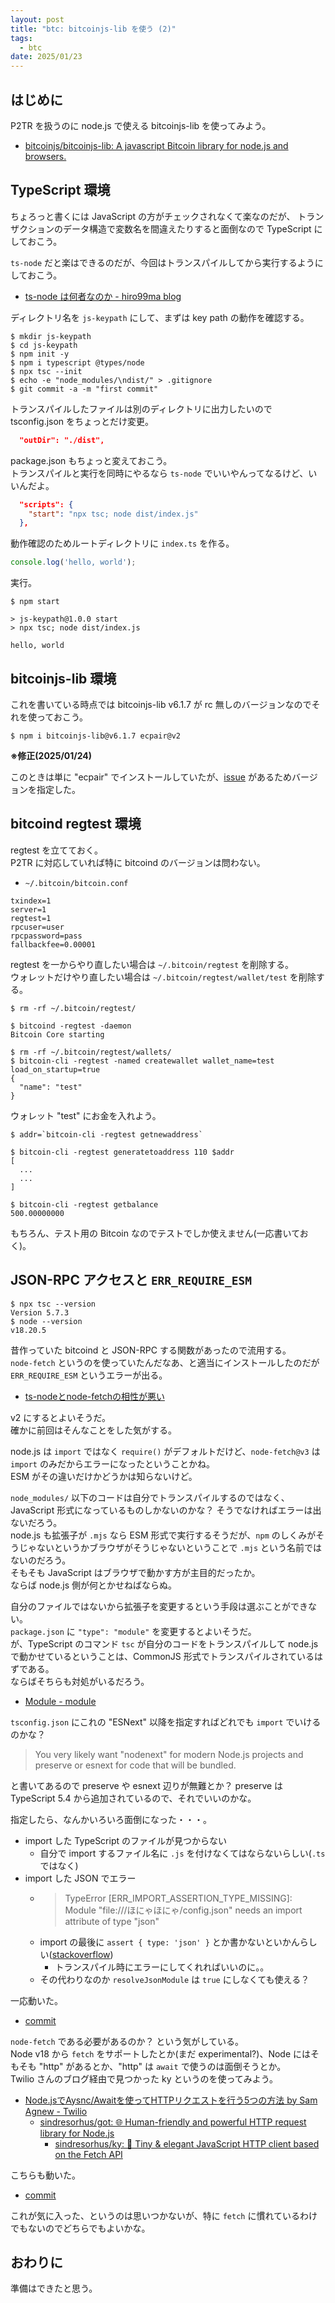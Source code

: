 ```yaml
---
layout: post
title: "btc: bitcoinjs-lib を使う (2)"
tags:
  - btc
date: 2025/01/23
---
```


## はじめに

P2TR を扱うのに node.js で使える bitcoinjs-lib を使ってみよう。

* [bitcoinjs/bitcoinjs-lib: A javascript Bitcoin library for node.js and browsers.](https://github.com/bitcoinjs/bitcoinjs-lib)

## TypeScript 環境

ちょろっと書くには JavaScript の方がチェックされなくて楽なのだが、
トランザクションのデータ構造で変数名を間違えたりすると面倒なので TypeScript にしておこう。

`ts-node` だと楽はできるのだが、今回はトランスパイルしてから実行するようにしておこう。

* [ts-node は何者なのか - hiro99ma blog](https://blog.hirokuma.work/2024/12/20241226-tsc.html)

ディレクトリ名を `js-keypath` にして、まずは key path の動作を確認する。

```console
$ mkdir js-keypath
$ cd js-keypath
$ npm init -y
$ npm i typescript @types/node
$ npx tsc --init
$ echo -e "node_modules/\ndist/" > .gitignore
$ git commit -a -m "first commit"
```

トランスパイルしたファイルは別のディレクトリに出力したいので tsconfig.json をちょっとだけ変更。

```json
  "outDir": "./dist",
```

package.json もちょっと変えておこう。  
トランスパイルと実行を同時にやるなら `ts-node` でいいやんってなるけど、いいんだよ。

```json
  "scripts": {
    "start": "npx tsc; node dist/index.js"
  },
```

動作確認のためルートディレクトリに `index.ts` を作る。

```ts
console.log('hello, world');
```

実行。

```console
$ npm start

> js-keypath@1.0.0 start
> npx tsc; node dist/index.js

hello, world
```

## bitcoinjs-lib 環境

これを書いている時点では bitcoinjs-lib v6.1.7 が rc 無しのバージョンなのでそれを使っておこう。

```console
$ npm i bitcoinjs-lib@v6.1.7 ecpair@v2
```

**※修正(2025/01/24)**

このときは単に "ecpair" でインストールしていたが、[issue](https://github.com/bitcoinjs/ecpair/issues/24) があるためバージョンを指定した。

## bitcoind regtest 環境

regtest を立てておく。  
P2TR に対応していれば特に bitcoind のバージョンは問わない。

* `~/.bitcoin/bitcoin.conf`

```file
txindex=1
server=1
regtest=1
rpcuser=user
rpcpassword=pass
fallbackfee=0.00001
```

regtest を一からやり直したい場合は `~/.bitcoin/regtest` を削除する。  
ウォレットだけやり直したい場合は `~/.bitcoin/regtest/wallet/test` を削除する。

```console
$ rm -rf ~/.bitcoin/regtest/

$ bitcoind -regtest -daemon
Bitcoin Core starting

$ rm -rf ~/.bitcoin/regtest/wallets/
$ bitcoin-cli -regtest -named createwallet wallet_name=test load_on_startup=true
{
  "name": "test"
}
```

ウォレット "test" にお金を入れよう。

```console
$ addr=`bitcoin-cli -regtest getnewaddress`

$ bitcoin-cli -regtest generatetoaddress 110 $addr
[
  ...
  ...
]

$ bitcoin-cli -regtest getbalance
500.00000000
```

もちろん、テスト用の Bitcoin なのでテストでしか使えません(一応書いておく)。

## JSON-RPC アクセスと `ERR_REQUIRE_ESM`

```console
$ npx tsc --version
Version 5.7.3
$ node --version
v18.20.5
```

昔作っていた bitcoind と JSON-RPC する関数があったので流用する。  
`node-fetch` というのを使っていたんだなあ、と適当にインストールしたのだが `ERR_REQUIRE_ESM` というエラーが出る。

* [ts-nodeとnode-fetchの相性が悪い](https://zenn.dev/tatsuyasusukida/articles/poor-compatibility-between-ts-node-and-node-fetch)

v2 にするとよいそうだ。  
確かに前回はそんなことをした気がする。

node.js は `import` ではなく `require()` がデフォルトだけど、`node-fetch@v3` は `import` のみだからエラーになったということかね。  
ESM がその違いだけかどうかは知らないけど。

`node_modules/` 以下のコードは自分でトランスパイルするのではなく、JavaScript 形式になっているものしかないのかな？ 
そうでなければエラーは出ないだろう。  
node.js も拡張子が `.mjs` なら ESM 形式で実行するそうだが、`npm` のしくみがそうじゃないというかブラウザがそうじゃないということで `.mjs` という名前ではないのだろう。  
そもそも JavaScript はブラウザで動かす方が主目的だったか。  
ならば node.js 側が何とかせねばならぬ。

自分のファイルではないから拡張子を変更するという手段は選ぶことができない。  
`package.json` に `"type": "module"` を変更するとよいそうだ。  
が、TypeScript のコマンド `tsc` が自分のコードをトランスパイルして node.js で動かせているということは、CommonJS 形式でトランスパイルされているはずである。  
ならばそちらも対処がいるだろう。

* [Module - module](https://www.typescriptlang.org/tsconfig/#module)

`tsconfig.json` にこれの "ESNext" 以降を指定すればどれでも `import` でいけるのかな？

> You very likely want "nodenext" for modern Node.js projects and preserve or esnext for code that will be bundled.

と書いてあるので preserve や esnext 辺りが無難とか？ 
preserve は TypeScript 5.4 から追加されているので、それでいいのかな。

指定したら、なんかいろいろ面倒になった・・・。

* import した TypeScript のファイルが見つからない
  * 自分で import するファイル名に `.js` を付けなくてはならないらしい(`.ts` ではなく)
* import した JSON でエラー
  * > TypeError [ERR_IMPORT_ASSERTION_TYPE_MISSING]: Module "file:///ほにゃほにゃ/config.json" needs an import attribute of type "json"
  * import の最後に `assert { type: 'json' }` とか書かないといかんらしい([stackoverflow](https://stackoverflow.com/questions/70106880/err-import-assertion-type-missing-for-import-of-json-file))
    * トランスパイル時にエラーにしてくれればいいのに。。
  * その代わりなのか `resolveJsonModule` は `true` にしなくても使える？

一応動いた。

* [commit](https://github.com/hirokuma/js-keypath/commit/3eee98d52d37bc6d8eb2236a04b91084d30ecdba)

`node-fetch` である必要があるのか？ という気がしている。  
Node v18 から `fetch` をサポートしたとか(まだ experimental?)、Node にはそもそも "http" があるとか、"http" は `await` で使うのは面倒そうとか。  
Twilio さんのブログ経由で見つかった ky というのを使ってみよう。

* [Node.jsでAysnc/Awaitを使ってHTTPリクエストを行う5つの方法 by Sam Agnew - Twilio](https://www.twilio.com/ja-jp/blog/5-ways-to-make-http-requests-in-node-js-using-async-await-jp)
  * [sindresorhus/got: 🌐 Human-friendly and powerful HTTP request library for Node.js](https://github.com/sindresorhus/got)
    * [sindresorhus/ky: 🌳 Tiny & elegant JavaScript HTTP client based on the Fetch API](https://github.com/sindresorhus/ky)

こちらも動いた。

* [commit](https://github.com/hirokuma/js-keypath/commit/acf084fe1e2a46fa718ba60e6392dbebc8fef19c)

これが気に入った、というのは思いつかないが、特に `fetch` に慣れているわけでもないのでどちらでもよいかな。

## おわりに

準備はできたと思う。
